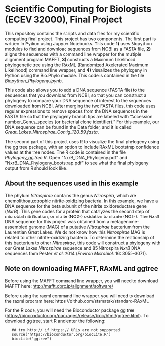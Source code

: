 
# Scientific Computing for Biologists (ECEV 32000),       Final Project

This repository contains the scripts and data files for my scientific computing final project. This project has two components. The first part is written in Python using Jupyter Notebooks. This code **1)** uses Biopython modules to find and download sequences from NCBI as a FASTA file, **2)** aligns the sequences with a command line wrapper for the multiple alignment program MAFFT, **3)** constructs a Maximum Likelihood phylogenetic tree using the RAxML (Randomized Axelerated Maximum Likelihood) command line wrapper, and **4)** visualizes the phylogeny in Python using the Bio.Phylo module. This code is contained in the file *Biopython_Phylogeny.ipynb*.

This code also allows you to add a DNA sequence (FASTA file) to the sequences that you download from NCBI, so that you can construct a phylogeny to compare your DNA sequence of interest to the sequences downloaded from NCBI. After merging the two FASTA files, this code uses regular expressions to remove spaces from the DNA sequences in the FASTA file so that the phylogeny branch tips are labeled with “Accession number_Genus_species (or bacterial clone identifier).” For this example, our DNA sequence can be found in the Data folder, and it is called *Great_Lakes_Nitrospirae_Contig_120_59.fasta*.

The second part of this project uses R to visualize the final phylogeny using the gg tree package, with an option to include RAxML bootstrap confidence values at the tree nodes. The R code is contained in the file *Phylogeny_gg.tree.R*. Open "NxrB_DNA_Phylogeny.pdf" and "NxrB_DNA_Phylogeny_bootstrap.pdf" to see what the final phylogeny output from R should look like.

## About the sequences used in this example

The phylum *Nitrospirae* contains the genus *Nitrospira*, which are chemolithoautotrophic nitrite-oxidizing bacteria. In this example, we have a DNA sequence for the beta subunit of the nitrite oxidoreductase gene (*NxrB*). This gene codes for a protein that catalyzes the second step of microbial nitrification, or nitrite (NO2-) oxidation to nitrate (NO3-). The *NxrB* DNA sequence for this project was obtained from a metagenome-assembled genome (MAG) of a putative *Nitrospirae* bacterium from the Laurentian Great Lakes. We do not know how this *Nitrospirae* MAG is related to other nitrite-oxidizing bacteria. To determine the relationship of this bacterium to other *Nitrospirae*, this code will construct a phylogeny with our Great Lakes *Nitrospirae* sequence and 85 Nitrospira *NxrB* DNA sequences from Pester *et al.* 2014 (*Environ Microbiol.* 16: 3055–3071). 

## Note on downloading MAFFT, RAxML and ggtree

Before using the MAFFT command line wrapper, you will need to download MAFFT here: http://mafft.cbrc.jp/alignment/software/

Before using the raxml command line wrapper, you will need to download the raxml program here: https://github.com/stamatak/standard-RAxML

For the R code, you will need the Bioconductor package gg tree 
(https://bioconductor.org/packages/release/bioc/html/ggtree.html). 
To download gg tree, start R and enter the following: 
       
       ## try http:// if https:// URLs are not supported    
       source("https://bioconductor.org/biocLite.R")    
       biocLite("ggtree")
